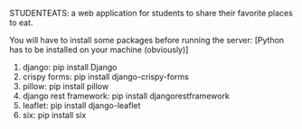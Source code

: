 STUDENTEATS: a web application for students to share their favorite places to eat.


You will have to install some packages before running the server: [Python has to be installed on your machine (obviously)]
1) django:                  pip install Django
2) crispy forms:            pip install django-crispy-forms
3) pillow:                  pip install pillow
4) django rest framework:   pip install djangorestframework
5) leaflet:                 pip install django-leaflet
6) six:                     pip install six
